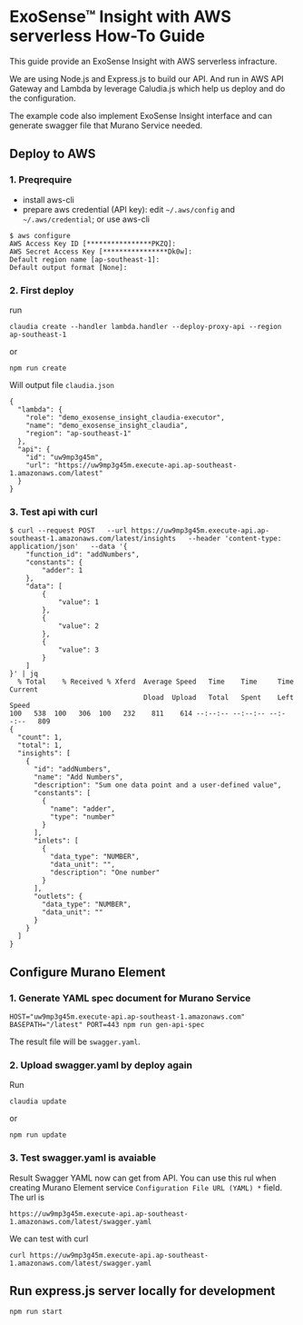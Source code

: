 # ExoSense™ Insight with AWS serverless How-To Guide

This guide provide an ExoSense Insight with AWS serverless infracture. 

We are using Node.js and Express.js to build our API.
And run in AWS API Gateway and Lambda by leverage Caludia.js which help us deploy and do the configuration.

The example code also implement ExoSense Insight interface and can generate swagger file that Murano Service needed.

## Deploy to AWS 

### 1. Preqrequire

* install aws-cli
* prepare aws credential (API key): edit `~/.aws/config` and `~/.aws/credential`; or use aws-cli

```
$ aws configure
AWS Access Key ID [****************PKZQ]:
AWS Secret Access Key [****************Dk0w]:
Default region name [ap-southeast-1]:
Default output format [None]:
```

### 2. First deploy

run 

```
claudia create --handler lambda.handler --deploy-proxy-api --region ap-southeast-1
```

or

```
npm run create
```

Will output file `claudia.json`

```
{
  "lambda": {
    "role": "demo_exosense_insight_claudia-executor",
    "name": "demo_exosense_insight_claudia",
    "region": "ap-southeast-1"
  },
  "api": {
    "id": "uw9mp3g45m",
    "url": "https://uw9mp3g45m.execute-api.ap-southeast-1.amazonaws.com/latest"
  }
}
```

### 3. Test api with curl

```
$ curl --request POST   --url https://uw9mp3g45m.execute-api.ap-southeast-1.amazonaws.com/latest/insights   --header 'content-type: application/json'   --data '{
    "function_id": "addNumbers",
    "constants": {
        "adder": 1
    },
    "data": [
        {
            "value": 1
        },
        {
            "value": 2
        },
        {
            "value": 3
        }
    ]
}' | jq
  % Total    % Received % Xferd  Average Speed   Time    Time     Time  Current
                                 Dload  Upload   Total   Spent    Left  Speed
100   538  100   306  100   232    811    614 --:--:-- --:--:-- --:--:--   809
{
  "count": 1,
  "total": 1,
  "insights": [
    {
      "id": "addNumbers",
      "name": "Add Numbers",
      "description": "Sum one data point and a user-defined value",
      "constants": [
        {
          "name": "adder",
          "type": "number"
        }
      ],
      "inlets": [
        {
          "data_type": "NUMBER",
          "data_unit": "",
          "description": "One number"
        }
      ],
      "outlets": {
        "data_type": "NUMBER",
        "data_unit": ""
      }
    }
  ]
}
```

### 

## Configure Murano Element

### 1. Generate YAML spec document for Murano Service

```
HOST="uw9mp3g45m.execute-api.ap-southeast-1.amazonaws.com" BASEPATH="/latest" PORT=443 npm run gen-api-spec
```

The result file will be `swagger.yaml`.

### 2. Upload swagger.yaml by deploy again

Run

```
claudia update
```

or

```
npm run update
```

### 3. Test swagger.yaml is avaiable 

Result Swagger YAML now can get from API. You can use this rul when creating Murano Element service `Configuration File URL (YAML) *` field. The url is 

```
https://uw9mp3g45m.execute-api.ap-southeast-1.amazonaws.com/latest/swagger.yaml
```

We can test with curl

```
curl https://uw9mp3g45m.execute-api.ap-southeast-1.amazonaws.com/latest/swagger.yaml
```

## Run express.js server locally for development

```
npm run start
```
